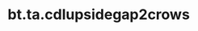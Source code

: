 <div itemscope itemtype="http://developers.google.com/ReferenceObject">
<meta itemprop="name" content="bt.ta.cdlupsidegap2crows" />
<meta itemprop="path" content="Stable" />
</div>

# bt.ta.cdlupsidegap2crows

<!-- Insert buttons and diff -->

<table class="tfo-notebook-buttons tfo-api nocontent" align="left">

</table>





<pre class="devsite-click-to-copy prettyprint lang-py tfo-signature-link">
<code>bt.ta.cdlupsidegap2crows(
    *args, **kwargs
) -> np.array
</code></pre>



<!-- Placeholder for "Used in" -->
